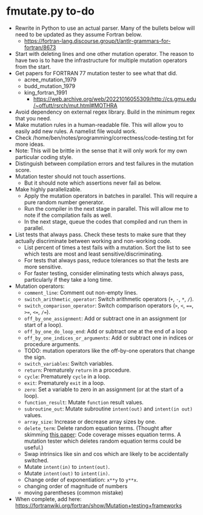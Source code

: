 # fmutate.py to-do

- Rewrite in Python to use an actual parser. Many of the bullets below will need to be updated as they assume Fortran below.
    - <https://fortran-lang.discourse.group/t/antlr-grammars-for-fortran/8673>
- Start with deleting lines and one other mutation operator. The reason to have two is to have the infrastructure for multiple mutation operators from the start.
- Get papers for FORTRAN 77 mutation tester to see what that did.
    - acree_mutation_1979
    - budd_mutation_1979
    - king_fortran_1991
        - <https://web.archive.org/web/20221016055309/http://cs.gmu.edu/~offutt/rsrch/mut.html#MOTHRA>
- Avoid dependency on external regex library. Build in the minimum regex that you need.
- Make mutation rules in a human-readable file. This will allow you to easily add new rules. A namelist file would work.
- Check /home/ben/notes/programming/correctness/code-testing.txt for more ideas.
- Note: This will be brittle in the sense that it will only work for my own particular coding style.
- Distinguish between compilation errors and test failures in the mutation score.
- Mutation tester should not touch assertions.
    - But it should note which assertions never fail as below.
- Make highly parallelizable.
    - Apply the mutation operators in batches in parallel. This will require a pure random number generator.
    - Run the compiler in the next stage in parallel. This will allow me to note if the compilation fails as well.
    - In the next stage, queue the codes that compiled and run them in parallel.
- List tests that always pass. Check these tests to make sure that they actually discriminate between working and non-working code.
    - List percent of times a test fails with a mutation. Sort the list to see which tests are most and least sensitive/discriminating.
    - For tests that always pass, reduce tolerances so that the tests are more sensitive.
    - For faster testing, consider eliminating tests which always pass, particularly if they take a long time.
- Mutation operators:
    - `comment_line`: Comment out non-empty lines.
    - `switch_arithmetic_operator`: Switch arithmetic operators (`+`, `-`, `*`, `/`).
    - `switch_comparison_operator`: Switch comparison operators (`>`, `<`, `==`, `>=`, `<=`, `/=`).
    - `off_by_one_assignment`: Add or subtract one in an assignment (or start of a loop).
    - `off_by_one_do_loop_end`: Add or subtract one at the end of a loop
    - `off_by_one_indices_or_arguments`: Add or subtract one in indices or procedure arguments.
    - TODO: mutation operators like the off-by-one operators that change the sign.
    - `switch_variables`: Switch variables.
    - `return`: Prematurely `return` in a procedure.
    - `cycle`: Prematurely `cycle` in a loop.
    - `exit`: Prematurely `exit` in a loop.
    - `zero`: Set a variable to zero in an assignment (or at the start of a loop).
    - `function_result`: Mutate `function` result values.
    - `subroutine_out`: Mutate subroutine `intent(out)` and `intent(in out)` values.
    - `array_size`: Increase or decrease array sizes by one.
    - `delete_term`: Delete random equation terms. (Thought after skimming [this paper](https://doi.org/10.1115/1.4049322): Code coverage misses equation terms. A mutation tester which deletes random equation terms could be useful.)
    - Swap intrinsics like sin and cos which are likely to be accidentally switched.
    - Mutate `intent(in)` to `intent(out)`.
    - Mutate `intent(out)` to `intent(in)`.
    - Change order of exponentiation: `x**y` to `y**x`.
    - changing order of magnitude of numbers
    - moving parentheses (common mistake)
- When complete, add here: <https://fortranwiki.org/fortran/show/Mutation+testing+frameworks>
